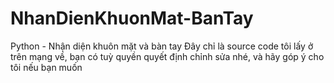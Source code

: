 # NhanDienKhuonMat-BanTay
Python - Nhận diện khuôn mặt và bàn tay 
Đây chỉ là source code tôi lấy ở trên mạng về, bạn có tuỳ quyền quyết định chỉnh sửa nhé, và hãy góp ý cho tôi nếu bạn muốn 
